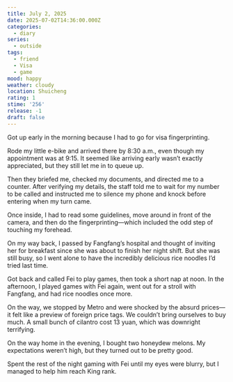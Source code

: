 ```yaml
---
title: July 2, 2025
date: 2025-07-02T14:36:00.000Z
categories:
  - diary
series:
  - outside
tags:
  - friend
  - Visa
  - game
mood: happy
weather: cloudy
location: Shuicheng
rating: 1
stime: '256'
release: -1
draft: false
---
```


Got up early in the morning because I had to go for visa fingerprinting.

Rode my little e-bike and arrived there by 8:30 a.m., even though my appointment was at 9:15. It seemed like arriving early wasn’t exactly appreciated, but they still let me in to queue up.

Then they briefed me, checked my documents, and directed me to a counter. After verifying my details, the staff told me to wait for my number to be called and instructed me to silence my phone and knock before entering when my turn came.

Once inside, I had to read some guidelines, move around in front of the camera, and then do the fingerprinting—which included the odd step of touching my forehead.

On my way back, I passed by Fangfang’s hospital and thought of inviting her for breakfast since she was about to finish her night shift. But she was still busy, so I went alone to have the incredibly delicious rice noodles I’d tried last time.

Got back and called Fei to play games, then took a short nap at noon. In the afternoon, I played games with Fei again, went out for a stroll with Fangfang, and had rice noodles once more.

On the way, we stopped by Metro and were shocked by the absurd prices—it felt like a preview of foreign price tags. We couldn’t bring ourselves to buy much. A small bunch of cilantro cost 13 yuan, which was downright terrifying.

On the way home in the evening, I bought two honeydew melons. My expectations weren’t high, but they turned out to be pretty good.

Spent the rest of the night gaming with Fei until my eyes were blurry, but I managed to help him reach King rank. 